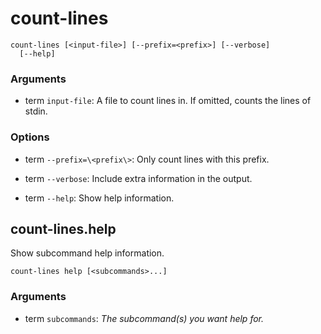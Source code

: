 # count-lines

<!-- Generated by swift-argument-parser -->

```
count-lines [<input-file>] [--prefix=<prefix>] [--verbose]
  [--help]
```

### Arguments

- term `input-file`:
A file to count lines in. If omitted, counts the lines of stdin.

### Options

- term `--prefix=\<prefix\>`:
Only count lines with this prefix.

- term `--verbose`:
Include extra information in the output.

- term `--help`:
Show help information.

## count-lines.help

Show subcommand help information.

```
count-lines help [<subcommands>...]
```

### Arguments

- term `subcommands`:
*The subcommand(s) you want help for.*
